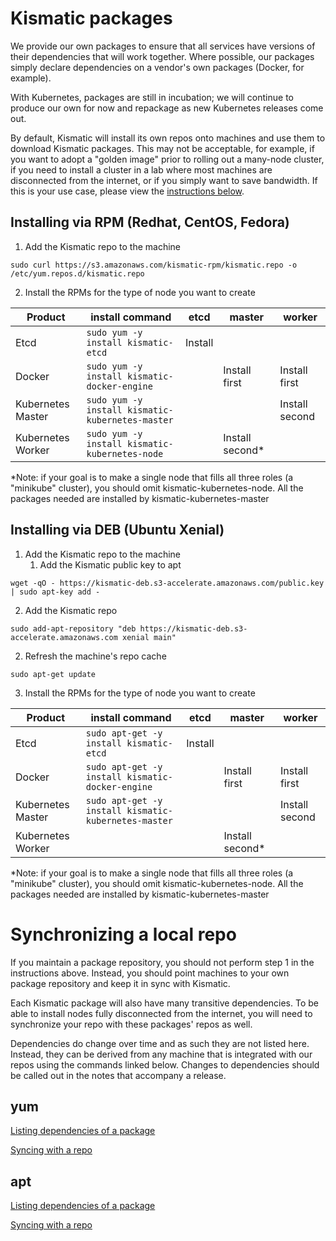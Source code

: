 # Kismatic packages

We provide our own packages to ensure that all services have versions of their dependencies that will work together. Where possible, our packages simply declare dependencies on a vendor's own packages (Docker, for example).

With Kubernetes, packages are still in incubation; we will continue to produce our own for now and repackage as new Kubernetes releases come out.

By default, Kismatic will install its own repos onto machines and use them to download Kismatic packages. This may not be acceptable, for example, if you want to adopt a "golden image" prior to rolling out a many-node cluster, if you need to install a cluster in a lab where most machines are disconnected from the internet, or if you simply want to save bandwidth. If this is your use case, please view the [instructions below](#synclocal).

## Installing via RPM (Redhat, CentOS, Fedora)

1. Add the Kismatic repo to the machine

`sudo curl https://s3.amazonaws.com/kismatic-rpm/kismatic.repo -o /etc/yum.repos.d/kismatic.repo`

2. Install the RPMs for the type of node you want to create

| Product | install command | etcd | master | worker |
| --- | --- | --- | --- | --- |
| Etcd | `sudo yum -y install kismatic-etcd` | Install | | |
| Docker | `sudo yum -y install kismatic-docker-engine` | | Install first | Install first |
| Kubernetes Master | `sudo yum -y install kismatic-kubernetes-master` | | | Install second |
| Kubernetes Worker | `sudo yum -y install kismatic-kubernetes-node` | | Install second\* | |

\*Note: if your goal is to make a single node that fills all three roles (a "minikube" cluster), you should omit kismatic-kubernetes-node. All the packages needed are installed by kismatic-kubernetes-master 

## Installing via DEB (Ubuntu Xenial)

1. Add the Kismatic repo to the machine
   1. Add the Kismatic public key to apt

`wget -qO - https://kismatic-deb.s3-accelerate.amazonaws.com/public.key | sudo apt-key add -` 

   2. Add the Kismatic repo

`sudo add-apt-repository "deb https://kismatic-deb.s3-accelerate.amazonaws.com xenial main"`

2. Refresh the machine's repo cache

`sudo apt-get update`

3. Install the RPMs for the type of node you want to create

| Product | install command | etcd | master | worker |
| --- | --- | --- | --- | --- |
| Etcd | `sudo apt-get -y install kismatic-etcd` | Install | | |
| Docker | `sudo apt-get -y install kismatic-docker-engine` | | Install first | Install first |
| Kubernetes Master | `sudo apt-get -y install kismatic-kubernetes-master` | | | Install second |
| Kubernetes Worker |  | | Install second\* | |

\*Note: if your goal is to make a single node that fills all three roles (a "minikube" cluster), you should omit kismatic-kubernetes-node. All the packages needed are installed by kismatic-kubernetes-master 


# <a name="synclocal"></a>Synchronizing a local repo

If you maintain a package repository, you should not perform step 1 in the instructions above. Instead, you should point machines to your own package repository and keep it in sync with Kismatic.

Each Kismatic package will also have many transitive dependencies. To be able to install nodes fully disconnected from the internet, you will need to synchronize your repo with these packages' repos as well.

Dependencies do change over time and as such they are not listed here. Instead, they can be derived from any machine that is integrated with our repos using the commands linked below. Changes to dependencies should be called out in the notes that accompany a release.

## yum

[Listing dependencies of a package](http://stackoverflow.com/questions/4627158/how-to-list-all-dependencies-of-a-package-on-linux)

[Syncing with a repo](http://www.tecmint.com/setup-local-repositories-in-ubuntu/)

## apt

[Listing dependencies of a package](http://serverfault.com/questions/199743/how-to-list-rpm-dependencies)

[Syncing with a repo](http://bencane.com/2013/04/15/creating-a-local-yum-repository/)

